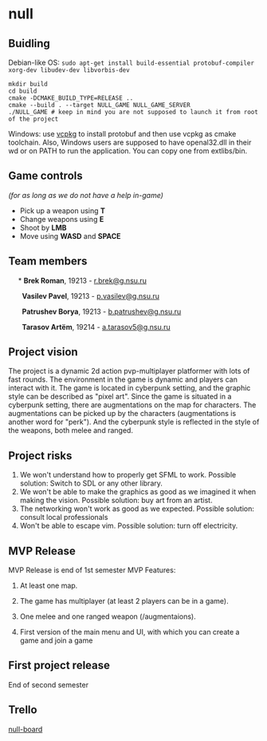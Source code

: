 # null

## Buidling

Debian-like OS: `sudo apt-get install build-essential protobuf-compiler xorg-dev libudev-dev libvorbis-dev`

```
mkdir build
cd build
cmake -DCMAKE_BUILD_TYPE=RELEASE ..
cmake --build . --target NULL_GAME NULL_GAME_SERVER
./NULL_GAME # keep in mind you are not supposed to launch it from root of the project
```

Windows: use [vcpkg](https://github.com/microsoft/vcpkg) to install protobuf and then use vcpkg as cmake toolchain. Also, Windows users are supposed to have openal32.dll in their wd or on PATH to run the application. You can copy one from extlibs/bin.

## Game controls
*(for as long as we do not have a help in-game)*

 - Pick up a weapon using **T**
 - Change weapons using **E**
 - Shoot by **LMB**
 - Move using **WASD** and **SPACE**


## Team members
&nbsp;&nbsp;&nbsp;&nbsp;&nbsp;* **Brek Roman**, 19213 - r.brek@g.nsu.ru

&nbsp;&nbsp;&nbsp;&nbsp;&nbsp;&nbsp; **Vasilev Pavel**, 19213 - p.vasilev@g.nsu.ru

&nbsp;&nbsp;&nbsp;&nbsp;&nbsp;&nbsp; **Patrushev Borya**, 19213 -  b.patrushev@g.nsu.ru

&nbsp;&nbsp;&nbsp;&nbsp;&nbsp;&nbsp; **Tarasov Artёm**, 19214 -  a.tarasov5@g.nsu.ru

## Project vision
The project is a dynamic 2d action pvp-multiplayer platformer with lots of fast rounds. The environment in the game
is dynamic and players can interact with it.
The game is located in cyberpunk setting, and the graphic style can be described as "pixel art".
Since the game is situated in a cyberpunk setting, there are augmentations on the map for characters.
The augmentations can be picked up by the characters (augmentations is another word for "perk"). 
And the cyberpunk style is reflected in the style of the weapons, both melee and ranged.

## Project risks

 1. We won't understand how to properly get SFML to work.
    Possible solution: Switch to SDL or any other library.
 2. We won't be able to make the graphics as good as we imagined it when making the vision.
    Possible solution: buy art from an artist.
 3. The networking won't work as good as we expected.
    Possible solution: consult local professionals
 4. Won't be able to escape vim.
    Possible solution: turn off electricity.

## MVP Release

MVP Release is end of 1st semester
MVP Features:

 1. At least one map.

 2. The game has multiplayer (at least 2 players can be in a game).
 
 3. One melee and one ranged weapon (/augmentaions).
 
 4. First version of the main menu and UI, with which you can create a game and join a game

## First project release

End of second semester

## Trello
[null-board](https://trello.com/b/AjHWnnq4/title-null)
